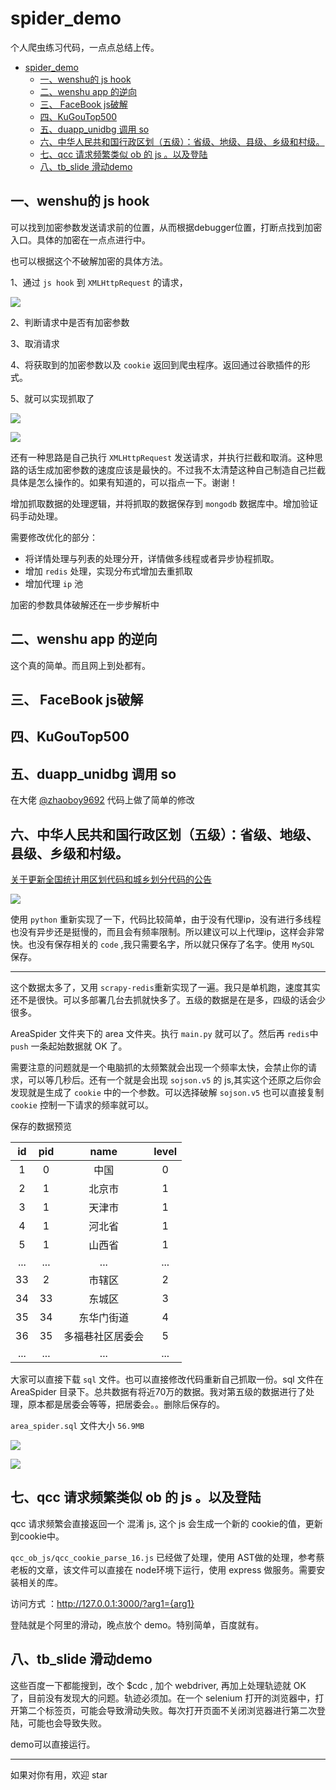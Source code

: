 # spider_demo

个人爬虫练习代码，一点点总结上传。

* [spider\_demo](#spider_demo)
  * [一、wenshu的 js hook](#%E4%B8%80wenshu%E7%9A%84-js-hook)
  * [二、wenshu app 的逆向](#%E4%BA%8Cwenshu-app-%E7%9A%84%E9%80%86%E5%90%91)
  * [三、 FaceBook js破解](#%E4%B8%89-facebook-js%E7%A0%B4%E8%A7%A3)
  * [四、KuGouTop500](#%E5%9B%9Bkugoutop500)
  * [五、duapp\_unidbg 调用 so](#%E4%BA%94duapp_unidbg-%E8%B0%83%E7%94%A8-so)
  * [六、中华人民共和国行政区划（五级）：省级、地级、县级、乡级和村级。](#%E5%85%AD%E4%B8%AD%E5%8D%8E%E4%BA%BA%E6%B0%91%E5%85%B1%E5%92%8C%E5%9B%BD%E8%A1%8C%E6%94%BF%E5%8C%BA%E5%88%92%E4%BA%94%E7%BA%A7%E7%9C%81%E7%BA%A7%E5%9C%B0%E7%BA%A7%E5%8E%BF%E7%BA%A7%E4%B9%A1%E7%BA%A7%E5%92%8C%E6%9D%91%E7%BA%A7)
  * [七、qcc 请求频繁类似 ob 的 js 。以及登陆](#%E4%B8%83qcc-%E8%AF%B7%E6%B1%82%E9%A2%91%E7%B9%81%E7%B1%BB%E4%BC%BC-ob-%E7%9A%84-js-%E4%BB%A5%E5%8F%8A%E7%99%BB%E9%99%86)
  * [八、tb\_slide 滑动demo](#%E5%85%ABtb_slide-%E6%BB%91%E5%8A%A8demo)

## 一、wenshu的 js hook

可以找到加密参数发送请求前的位置，从而根据debugger位置，打断点找到加密入口。具体的加密在一点点进行中。

也可以根据这个不破解加密的具体方法。

1、通过 `js hook` 到 `XMLHttpRequest` 的请求，

![](http://img.andrewblog.cn/blog/20200422/jedajV4esIoj.png)

2、判断请求中是否有加密参数

3、取消请求

4、将获取到的加密参数以及 `cookie` 返回到爬虫程序。返回通过谷歌插件的形式。

5、就可以实现抓取了

![](http://img.andrewblog.cn/blog/20200422/842rJD0eQNmt.png)

![](http://img.andrewblog.cn/blog/20200422/2mLI9OOeLucH.png)

还有一种思路是自己执行 `XMLHttpRequest` 发送请求，并执行拦截和取消。这种思路的话生成加密参数的速度应该是最快的。不过我不太清楚这种自己制造自己拦截具体是怎么操作的。如果有知道的，可以指点一下。谢谢！

增加抓取数据的处理逻辑，并将抓取的数据保存到 `mongodb` 数据库中。增加验证码手动处理。

需要修改优化的部分：

- 将详情处理与列表的处理分开，详情做多线程或者异步协程抓取。
- 增加 `redis` 处理，实现分布式增加去重抓取
- 增加代理 `ip` 池

加密的参数具体破解还在一步步解析中

## 二、wenshu app 的逆向

这个真的简单。而且网上到处都有。

## 三、 FaceBook js破解

## 四、KuGouTop500

## 五、duapp_unidbg 调用 so

 在大佬 [@zhaoboy9692](https://github.com/zhaoboy9692/dailyanalysis/tree/master/%E6%AF%92unidbg) 代码上做了简单的修改

## 六、中华人民共和国行政区划（五级）：省级、地级、县级、乡级和村级。

[关于更新全国统计用区划代码和城乡划分代码的公告](http://www.stats.gov.cn/tjsj/tjbz/tjyqhdmhcxhfdm/2019/index.html)

![](http://img.andrewblog.cn/blog/20200604/ucRNtuUyWRE6.png-shuiyin)

使用 `python` 重新实现了一下，代码比较简单，由于没有代理ip，没有进行多线程也没有异步还是挺慢的，而且会有频率限制。所以建议可以上代理ip，这样会非常快。也没有保存相关的 `code` ,我只需要名字，所以就只保存了名字。使用 `MySQL` 保存。

-----------------------------------------------------------------------------

这个数据太多了，又用 `scrapy-redis`重新实现了一遍。我只是单机跑，速度其实还不是很快。可以多部署几台去抓就快多了。五级的数据是在是多，四级的话会少很多。

AreaSpider 文件夹下的 area 文件夹。执行 `main.py` 就可以了。然后再 `redis`中 `push` 一条起始数据就 OK 了。

需要注意的问题就是一个电脑抓的太频繁就会出现一个频率太快，会禁止你的请求，可以等几秒后。还有一个就是会出现 `sojson.v5` 的 js,其实这个还原之后你会发现就是生成了 `cookie` 中的一个参数。可以选择破解 `sojson.v5` 也可以直接复制 `cookie` 控制一下请求的频率就可以。

保存的数据预览

|  id  | pid  |       name       | level |
| :--: | :--: | :--------------: | :---: |
|  1   |  0   |       中国       |   0   |
|  2   |  1   |      北京市      |   1   |
|  3   |  1   |      天津市      |   1   |
|  4   |  1   |      河北省      |   1   |
|  5   |  1   |      山西省      |   1   |
| ...  | ...  |       ...        |  ...  |
|  33  |  2   |      市辖区      |   2   |
|  34  |  33  |      东城区      |   3   |
|  35  |  34  |    东华门街道    |   4   |
|  36  |  35  | 多福巷社区居委会 |   5   |
| ...  | ...  |       ...        |  ...  |

大家可以直接下载 `sql` 文件。也可以直接修改代码重新自己抓取一份。sql 文件在 AreaSpider 目录下。总共数据有将近70万的数据。我对第五级的数据进行了处理，原本都是居委会等等，把居委会。。删除后保存的。

`area_spider.sql` 文件大小 `56.9MB` 

![](http://img.andrewblog.cn/blog/20200606/i8p5xxWRRy35.png-shuiyin)

![](http://img.andrewblog.cn/blog/20200606/wxfM9xOUk1f5.png-shuiyin)

## 七、qcc 请求频繁类似 ob 的 js 。以及登陆

qcc 请求频繁会直接返回一个 混淆 js, 这个 js 会生成一个新的 cookie的值，更新到cookie中。

`qcc_ob_js/qcc_cookie_parse_16.js` 已经做了处理，使用 AST做的处理，参考蔡老板的文章，该文件可以直接在 node环境下运行，使用 express 做服务。需要安装相关的库。

访问方式 ：http://127.0.0.1:3000/?arg1={arg1}

登陆就是个阿里的滑动，晚点放个 demo。特别简单，百度就有。

## 八、tb_slide 滑动demo

这些百度一下都能搜到，改个 $cdc , 加个 webdriver, 再加上处理轨迹就 OK 了，目前没有发现大的问题。轨迹必须加。在一个 selenium 打开的浏览器中，打开第二个标签页，可能会导致滑动失败。每次打开页面不关闭浏览器进行第二次登陆，可能也会导致失败。

demo可以直接运行。

--------------------------------------------------------------------------------------------------------------------------------------

如果对你有用，欢迎 star
